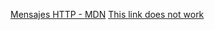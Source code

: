 [Mensajes HTTP - MDN](https://developer.mozilla.org/es/docs/Web/HTTP/Messages)
[This link does not work](http://invalid.com/nonexistent)